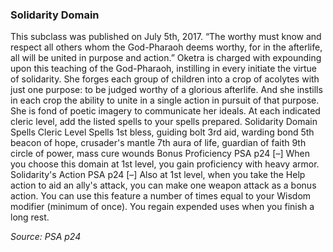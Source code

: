 ### Solidarity Domain

This subclass was published on July 5th, 2017.
“The worthy must know and respect all others whom the God-Pharaoh deems worthy, for in the afterlife, all will be united in purpose and action.”
Oketra is charged with expounding upon this teaching of the God-Pharaoh, instilling in every initiate the virtue of solidarity. She forges each group of children into a crop of acolytes with just one purpose: to be judged worthy of a glorious afterlife. And she instills in each crop the ability to unite in a single action in pursuit of that purpose. She is fond of poetic imagery to communicate her ideals.
At each indicated cleric level, add the listed spells to your spells prepared.
Solidarity Domain Spells
Cleric Level	Spells
1st	bless, guiding bolt
3rd	aid, warding bond
5th	beacon of hope, crusader's mantle
7th	aura of life, guardian of faith
9th	circle of power, mass cure wounds
Bonus Proficiency
PSA p24
[–]
When you choose this domain at 1st level, you gain proficiency with heavy armor.
Solidarity's Action
PSA p24
[–]
Also at 1st level, when you take the Help action to aid an ally's attack, you can make one weapon attack as a bonus action. You can use this feature a number of times equal to your Wisdom modifier (minimum of once). You regain expended uses when you finish a long rest.

*Source: PSA p24*